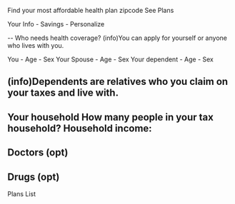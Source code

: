 
Find your most affordable health plan
zipcode See Plans



Your Info - Savings - Personalize

--
Who needs health coverage?
(info)You can apply for yourself or anyone who lives with you.

You - Age - Sex
Your Spouse - Age - Sex
Your dependent  - Age - Sex

(info)Dependents are relatives who you claim on your taxes and live with.
--
Your household
How many people in your tax household?
Household income:
--
Doctors (opt)
--
Drugs (opt)
--
Plans List